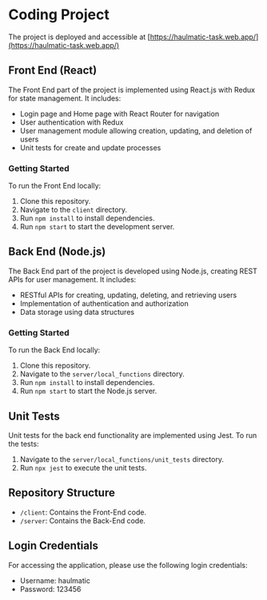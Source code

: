 # Coding Project

The project is deployed and accessible at [https://haulmatic-task.web.app/](https://haulmatic-task.web.app/)

## Front End (React)

The Front End part of the project is implemented using React.js with Redux for state management. It includes:

- Login page and Home page with React Router for navigation
- User authentication with Redux
- User management module allowing creation, updating, and deletion of users
- Unit tests for create and update processes

### Getting Started

To run the Front End locally:

1. Clone this repository.
2. Navigate to the `client` directory.
3. Run `npm install` to install dependencies.
4. Run `npm start` to start the development server.

## Back End (Node.js)

The Back End part of the project is developed using Node.js, creating REST APIs for user management. It includes:

- RESTful APIs for creating, updating, deleting, and retrieving users
- Implementation of authentication and authorization
- Data storage using data structures

### Getting Started

To run the Back End locally:

1. Clone this repository.
2. Navigate to the `server/local_functions` directory.
3. Run `npm install` to install dependencies.
4. Run `npm start` to start the Node.js server.

## Unit Tests

Unit tests for the back end functionality are implemented using Jest. To run the tests:

1. Navigate to the `server/local_functions/unit_tests` directory.
2. Run `npx jest` to execute the unit tests.

## Repository Structure

- `/client`: Contains the Front-End code.
- `/server`: Contains the Back-End code.

## Login Credentials

For accessing the application, please use the following login credentials:

- Username: haulmatic
- Password: 123456
